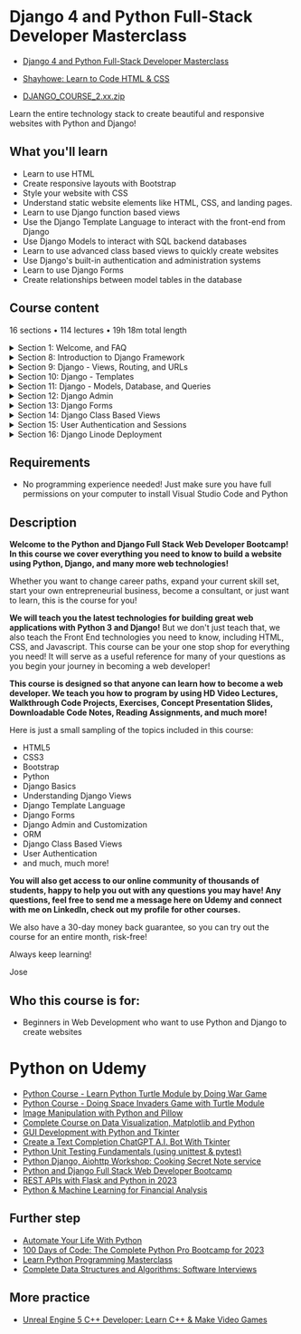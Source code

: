 # Django 4 and Python Full-Stack Developer Masterclass

- [Django 4 and Python Full-Stack Developer Masterclass](https://www.udemy.com/course/django-and-python-full-stack-developer-masterclass/)

- [Shayhowe: Learn to Code HTML & CSS](https://learn.shayhowe.com/html-css/)

- [DJANGO_COURSE_2.xx.zip](https://python-ds.s3.us-west-1.amazonaws.com/Python-and-Django-Full-Stack-Web-Developer-Bootcamp/zipfolder/DJANGO_COURSE_2.xx.zip)

Learn the entire technology stack to create beautiful and responsive websites with Python and Django!

##  What you'll learn
-   Learn to use HTML
-   Create responsive layouts with Bootstrap
-   Style your website with CSS
-   Understand static website elements like HTML, CSS, and landing pages.
-   Learn to use Django function based views
-   Use the Django Template Language to interact with the front-end from Django
-   Use Django Models to interact with SQL backend databases
-   Learn to use advanced class based views to quickly create websites
-   Use Django's built-in authentication and administration systems
-   Learn to use Django Forms
-   Create relationships between model tables in the database

## Course content

16 sections • 114 lectures • 19h 18m total length

<details>
  <summary> Section 1: Welcome, and FAQ </summary>

  -   [1. Introduction, Welcome, and FAQ](1_Introduction-Welcome-and-FAQ.md)
  -   [2. ]()    
</details>

<details>
  <summary> Section 8: Introduction to Django Framework </summary>

  -   [44. Introduction to Django Framework](44_Introduction-to-Django-Framework.md)
  -   [45. How Django Works](45_How-Django-Works.md)    
  -   [46. First Django Project](46_First-Django-Project.md)    
  -   [47. First Django Application (App)](47_First-Django-Application-App.md)    
</details>

<details>
  <summary> Section 9: Django - Views, Routing, and URLs </summary>

  -   [48. Introduction to URLs, Views, and Routing](48_Introduction-to-URLs-Views-and-Routing.md)
  -   [49. Project Application Exercise](49_Project-Application-Exercise.md)    
  -   [50. Project Application Exercise - Solution](50_Project-Application-Exercise-Solution.md)    
  -   [51. Django - Views and URLs Overview](51_Django-Views-and-URLs-Overview.md)    
  -   [52. ]()    
  -   [53. ]()    
  -   [54. ]()    
  -   [55. ]()    
  -   [56. ]()    
  -   [57. ]()    
</details>

<details>
  <summary> Section 10: Django - Templates </summary>

  -   [58. ]()
  -   [59. ]()    
</details>

<details>
  <summary> Section 11: Django - Models, Database, and Queries </summary>

  -   [69. ]()
  -   [70. ]()    
</details>

<details>
  <summary> Section 12: Django Admin </summary>

  -   [82. ]()
  -   [83. ]()    
</details>

<details>
  <summary> Section 13: Django Forms </summary>

  -   [87. ]()
  -   [88. ]()    
</details>

<details>
  <summary> Section 14: Django Class Based Views </summary>

  -   [94.  ]()
  -   [95.  ]()    
</details>

<details>
  <summary> Section 15: User Authentication and Sessions </summary>

  -   [102. ]()
  -   [103. ]()    
</details>

<details>
  <summary> Section 16: Django Linode Deployment </summary>

  -   [111. ]()
  -   [112. ]()    
</details>

##  Requirements

-   No programming experience needed! Just make sure you have full permissions on your computer to install Visual Studio Code and Python

##  Description

**Welcome to the Python and Django Full Stack Web Developer Bootcamp! In this course we cover everything you need to know to build a website using Python, Django, and many more web technologies!**

Whether you want to change career paths, expand your current skill set, start your own entrepreneurial business, become a consultant, or just want to learn, this is the course for you!

**We will teach you the latest technologies for building great web applications with Python 3 and Django!** But we don't just teach that, we also teach the Front End technologies you need to know, including HTML, CSS, and Javascript. This course can be your one stop shop for everything you need! It will serve as a useful reference for many of your questions as you begin your journey in becoming a web developer!

**This course is designed so that anyone can learn how to become a web developer. We teach you how to program by using HD Video Lectures, Walkthrough Code Projects, Exercises, Concept Presentation Slides, Downloadable Code Notes, Reading Assignments, and much more!**

Here is just a small sampling of the topics included in this course:

-   HTML5
-   CSS3
-   Bootstrap 
-   Python
-   Django Basics
-   Understanding Django Views
-   Django Template Language
-   Django Forms
-   Django Admin and Customization
-   ORM
-   Django Class Based Views
-   User Authentication
-   and much, much more!

**You will also get access to our online community of thousands of students, happy to help you out with any questions you may have! Any questions, feel free to send me a message here on Udemy and connect with me on LinkedIn, check out my profile for other courses.**

We also have a 30-day money back guarantee, so you can try out the course for an entire month, risk-free!

Always keep learning!

Jose

##  Who this course is for:
-   Beginners in Web Development who want to use Python and Django to create websites


#  Python on Udemy
-   [Python Course - Learn Python Turtle Module by Doing War Game](Python-Course_Learn-Python-Turtle-Module-by-Doing-War-Game/Readme.md)
-   [Python Course - Doing Space Invaders Game with Turtle Module](Python-Course_Doing-Space-Invaders-Game-with-Turtle-Module/Readme.md)
-   [Image Manipulation with Python and Pillow](Image-Manipulation-with-Python-and-Pillow/Readme.md)  
-   [Complete Course on Data Visualization, Matplotlib and Python](Complete-Course-on-Data-Visualization-Matplotlib-and-Python/Readme.md)  
-   [GUI Development with Python and Tkinter](GUI-Development-with-Python-and-Tkinter/Readme.md)
-   [Create a Text Completion ChatGPT A.I. Bot With Tkinter](https://www.udemy.com/course/create-a-chatgpt-ai-bot-with-tkinter)
-   [Python Unit Testing Fundamentals (using unittest & pytest)](https://www.udemy.com/course/python-unit-testing-fundamentals/)
-   [Python Django, Aiohttp Workshop: Cooking Secret Note service](https://www.udemy.com/course/python-django-workshop-cooking-secret-note-service/#reviews)
-   [Python and Django Full Stack Web Developer Bootcamp](https://www.udemy.com/course/python-and-django-full-stack-web-developer-bootcamp)
-   [REST APIs with Flask and Python in 2023](https://www.udemy.com/course/rest-api-flask-and-python/)
-   [Python & Machine Learning for Financial Analysis](https://www.udemy.com/course/ml-and-python-in-finance-real-cases-and-practical-solutions)

## Further step
-   [Automate Your Life With Python](https://www.udemy.com/course/automate-your-life-with-python)
-   [100 Days of Code: The Complete Python Pro Bootcamp for 2023](https://www.udemy.com/course/100-days-of-code)
-   [Learn Python Programming Masterclass](https://www.udemy.com/course/python-the-complete-python-developer-course/)
-   [Complete Data Structures and Algorithms: Software Interviews](https://www.udemy.com/course/data-structures-and-algorithms-software-interviews)


##  More practice
-   [Unreal Engine 5 C++ Developer: Learn C++ & Make Video Games](https://www.udemy.com/course/unrealcourse/)
